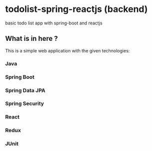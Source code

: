 # todolist-spring-reactjs (backend)
basic todo list app with spring-boot and reactjs

## What is in here ? 
This is a simple web application with the given technologies:

### Java

### Spring Boot

### Spring Data JPA

### Spring Security

### React

### Redux

### JUnit
